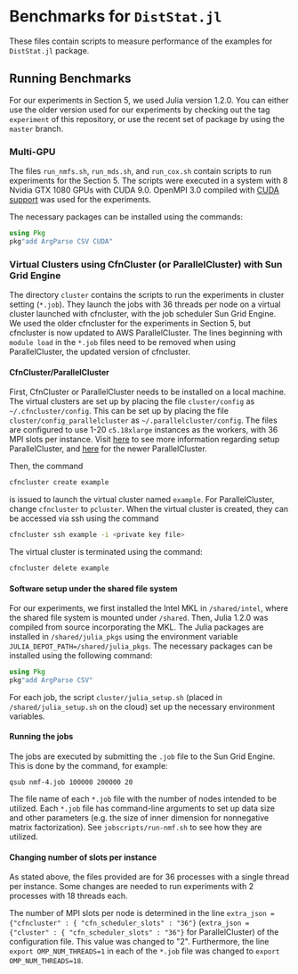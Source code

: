 # Benchmarks for `DistStat.jl`

These files contain scripts to measure performance of the examples for `DistStat.jl` package.

## Running Benchmarks

For our experiments in Section 5, we used Julia version 1.2.0.
You can either use the older version used for our experiments by checking out the tag `experiment` of this repository, or use the recent set of package by using the `master` branch.

### Multi-GPU

The files `run_nmfs.sh`, `run_mds.sh`, and `run_cox.sh` contain scripts to run experiments for the Section 5. 
The scripts were executed in a system with 8 Nvidia GTX 1080 GPUs with CUDA 9.0. OpenMPI 3.0 compiled with [CUDA support](https://www.open-mpi.org/faq/?category=buildcuda) was used for the experiments.

The necessary packages can be installed using the commands:

```julia
using Pkg
pkg"add ArgParse CSV CUDA"
```

### Virtual Clusters using CfnCluster (or ParallelCluster) with Sun Grid Engine

The directory `cluster` contains the scripts to run the experiments in cluster setting (`*.job`). They launch the jobs with 36 threads per node on a virtual cluster launched with cfncluster, with the job scheduler Sun Grid Engine. We used the older cfncluster for the experiments in Section 5, but cfncluster is now updated to AWS ParallelCluster. The lines beginning with `module load` in the `*.job` files need to be removed when using ParallelCluster, the updated version of cfncluster.

#### CfnCluster/ParallelCluster
First, CfnCluster or ParallelCluster needs to be installed on a local machine. 
The virtual clusters are set up by placing the file `cluster/config` as `~/.cfncluster/config`.  This can be set up by placing the file `cluster/config_parallelcluster` as `~/.parallelcluster/config`. The files are configured to use 1-20 `c5.18xlarge` instances as the workers, with 36 MPI slots per instance. 
Visit [here](https://cfncluster.readthedocs.io/en/latest/configuration.html) to see more information regarding setup ParallelCluster, and [here](https://docs.aws.amazon.com/parallelcluster/index.html) for the newer ParallelCluster. 

Then, the command
```bash
cfncluster create example
```
is issued to launch the virtual cluster named `example`. For ParallelCluster, change `cfncluster` to `pcluster`. 
When the virtual cluster is created, they can be accessed via ssh using the command 
```bash
cfncluster ssh example -i <private key file>
```

The virtual cluster is terminated using the command:
```bash
cfncluster delete example
```

#### Software setup under the shared file system

For our experiments, we first installed the Intel MKL in `/shared/intel`, where the shared file system is mounted under `/shared`.
Then, Julia 1.2.0 was compiled from source incorporating the MKL. 
The Julia packages are installed in `/shared/julia_pkgs` using the environment variable `JULIA_DEPOT_PATH=/shared/julia_pkgs`.
The necessary packages can be installed using the following command:
```julia
using Pkg
pkg"add ArgParse CSV"
```

For each job, the script `cluster/julia_setup.sh` (placed in `/shared/julia_setup.sh` on the cloud) set up the necessary environment variables.

#### Running the jobs

The jobs are executed by submitting the `.job` file to the Sun Grid Engine. This is done by the command, for example:
```
qsub nmf-4.job 100000 200000 20
```

The file name of each `*.job` file with the number of nodes intended to be utilized.
Each `*.job` file has command-line arguments to set up data size and other parameters (e.g. the size of inner dimension for nonnegative matrix factorization). See `jobscripts/run-nmf.sh` to see how they are utilized. 

#### Changing number of slots per instance
As stated above, the files provided are for 36 processes with a single thread per instance. Some changes are needed to run experiments with 2 processes with 18 threads each.

The number of MPI slots per node is determined in the line `extra_json = {"cfncluster" : { "cfn_scheduler_slots" : "36"}` (`extra_json = {"cluster" : { "cfn_scheduler_slots" : "36"}` for ParallelCluster) of the configuration file. This value was changed to "2". 
Furthermore, the line `export OMP_NUM_THREADS=1` in each of the `*.job` file was changed to `export OMP_NUM_THREADS=18`. 
